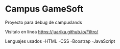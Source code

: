 # Campus GameSoft
Proyecto para debug de campuslands

Visitalo en linea 
https://juarika.github.io/Filtro/

Lenguajes usados
-HTML
-CSS
-Boostrap
-JavaScript
